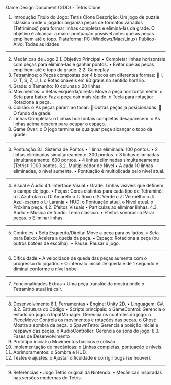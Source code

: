 Game Design Document (GDD) - Tetris Clone
1. Introdução
Título do Jogo: Tetris Clone
Descrição: Um jogo de puzzle clássico onde o jogador organiza peças de formatos variados (Tetriminos) para formar linhas completas e eliminá-las da grade. O objetivo é alcançar a maior pontuação possível antes que as peças empilhem até o topo.
Plataforma: PC (Windows/Mac/Linux)
Público-Alvo: Todas as idades
________________________________________
2. Mecânicas de Jogo
2.1. Objetivo Principal
•	Completar linhas horizontais com peças para eliminá-las e ganhar pontos.
•	Evitar que as peças empilhem até o topo da grade.
2.2. Gameplay
1.	Tetraminós:
o	Peças compostas por 4 blocos em diferentes formas:
	I, O, T, S, Z, J, L
o	Rotacionáveis em 90 graus no sentido horário.
2.	Grade:
o	Tamanho: 10 colunas x 20 linhas.
3.	Movimentos:
o	Setas esquerda/direita: Move a peça horizontalmente.
o	Seta para baixo: Faz a peça cair mais rápido.
o	Tecla para rotação: Rotaciona a peça.
4.	Colisão:
o	As peças param ao tocar:
	Outras peças já posicionadas.
	O fundo da grade.
5.	Linhas Completas:
o	Linhas horizontais completas desaparecem.
o	As linhas acima descem para ocupar o espaço.
6.	Game Over:
o	O jogo termina se qualquer peça alcançar o topo da grade.
________________________________________
3. Pontuação
3.1. Sistema de Pontos
•	1 linha eliminada: 100 pontos.
•	2 linhas eliminadas simultaneamente: 300 pontos.
•	3 linhas eliminadas simultaneamente: 600 pontos.
•	4 linhas eliminadas simultaneamente (Tetris): 1000 pontos.
3.2. Multiplicador de Nível
•	A cada 10 linhas eliminadas, o nível aumenta.
•	Pontuação é multiplicada pelo nível atual.
________________________________________
4. Visual e Áudio
4.1. Interface Visual
•	Grade: Linhas visíveis que definem o campo de jogo.
•	Peças: Cores distintas para cada tipo de Tetraminó:
o	I: Azul-claro
o	O: Amarelo
o	T: Roxo
o	S: Verde
o	Z: Vermelho
o	J: Azul-escuro
o	L: Laranja
•	HUD:
o	Pontuação atual.
o	Nível atual.
o	Próxima peça.
4.2. Efeitos Visuais
•	Particulas ao eliminar linhas.
4.3. Áudio
•	Música de fundo: Tema clássico.
•	Efeitos sonoros:
o	Parar peças.
o	Eliminar linhas.
________________________________________
5. Controles
•	Seta Esquerda/Direita: Move a peça para os lados.
•	Seta para Baixo: Acelera a queda da peça.
•	Espaço: Rotaciona a peça (ou outros botões de escolha).
•	Pause: Pausar o jogo.
________________________________________
6. Dificuldade
•	A velocidade de queda das peças aumenta com o progresso do jogador.
•	O intervalo inicial de queda é de 1 segundo e diminui conforme o nível sobe.
________________________________________
7. Funcionalidades Extras
•	Uma peça translúcida mostra onde o Tetraminó atual irá cair.
________________________________________
8. Desenvolvimento
8.1. Ferramentas
•	Engine: Unity 2D.
•	Linguagem: C#.
8.2. Estrutura do Código
•	Scripts principais:
o	GameControl: Gerencia o estado do jogo.
o	InputManager: Gerencia os controles do jogo.
o	PieceMove: Controla os movimentos e rotações das peças.
o	Ghost: Mostra a sombra da peça.
o	SpawnTetro: Gerencia a posição inicial e respawn das peças.
o	AudioController: Gerencia os sons do jogo.
8.3. Fases de Desenvolvimento
1.	Protótipo inicial:
o	Movimentos básicos e colisão.
2.	Implementação de mecânicas:
o	Linhas completas, pontuação e níveis.
3.	Aprimoramentos:
o	Sombra e HUD.
4.	Testes e ajustes:
o	Ajustar dificuldade e corrigir bugs (se houver).
________________________________________
9. Referências
•	Jogo Tetris original da Nintendo.
•	Mecânicas inspiradas nas versões modernas do Tetris.
